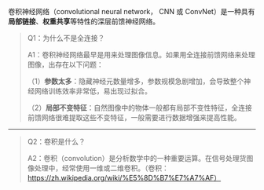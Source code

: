 卷积神经网络（convolutional neural network， CNN 或 ConvNet）是一种具有**局部链接**、**权重共享**等特性的深层前馈神经网络。

> Q1：为什么不是全连接？
>
> A1：卷积神经网络最早是用来处理图像信息。如果用全连接前馈网络来处理图像，出存在以下问题：
>
> （1）**参数太多**：隐藏神经元数量增多，参数规模急剧增加，会导致整个神经网络训练效率非常低，易出现过拟合。
>
> （2）**局部不变特征**：自然图像中的物体一般都有局部不变性特征，全连接前馈网络很难提取这些不变特征，一般需要进行数据增强来提高性能。

---

> Q2：卷积是什么？
>
> A2：卷积（convolution）是分析数学中的一种重要运算。在信号处理货图像处理中，经常使用一维或二维卷积。（卷积：https://zh.wikipedia.org/wiki/%E5%8D%B7%E7%A7%AF）



